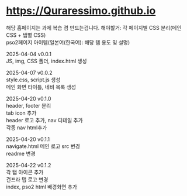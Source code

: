 # https://Quraressimo.github.io
해당 홈페이지는 과제 복습 겸 만드는겁니다.
해야할거: 각 페이지별 CSS 분리(메인 CSS + 탭별 CSS)<br>
pso2페이지 아이템(일본어(한국어): 해당 템 용도 및 설명)

2025-04-04 v0.0.1 <br>
JS, img, CSS 폴더, index.html 생성

2025-04-07 v0.0.2 <br>
style.css, script.js 생성<br>
메인 화면 타이틀, 네비 목록 생성

2025-04-20 v0.1.0 <br>
header, footer 분리<br>
tab icon 추가<br>
header 로고 추가, nav 디테일 추가<br>
각종 nav html추가

2025-04-20 v0.1.1 <br>
navigate.html 메인 로고 src 변경<br>
readme 변경

2025-04-22 v0.1.2 <br>
각 탭 아이콘 추가<br>
건프라 탭 로고 변경<br>
index, pso2 html 배경화면 추가
